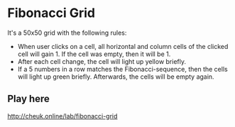 # Fibonacci Grid

It's a 50x50 grid with the following rules: 
- When user clicks on a cell, all horizontal and column cells of the clicked cell will gain 1. If the cell was empty, then it will be 1.
- After each cell change, the cell will light up yellow briefly.
- If a 5 numbers in a row matches the Fibonacci-sequence, then the cells will light up green briefly. Afterwards, the  cells will be empty again.

## Play here

<a href="http://cheuk.online/lab/fibonacci-grid" target="_blank">http://cheuk.online/lab/fibonacci-grid</a>
